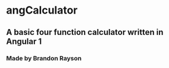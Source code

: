 # angCalculator

## A basic four function calculator written in Angular 1
### Made by Brandon Rayson